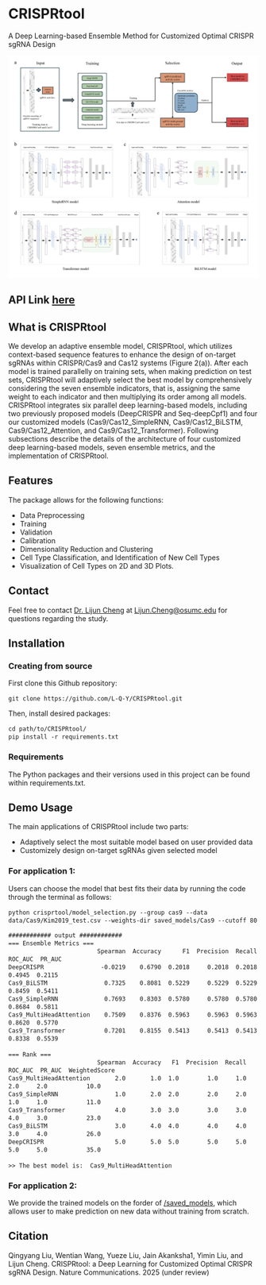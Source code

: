 # CRISPRtool
A Deep Learning-based Ensemble Method for Customized Optimal CRISPR sgRNA Design

![Framework](./Figures/ensemble_model.jpg)


## API Link [here](https://github.com/L-Q-Y/CRISPRtool/code)

## What is CRISPRtool
We develop an adaptive ensemble model, CRISPRtool, which utilizes context-based sequence features to enhance the design of on-target sgRNAs within CRISPR/Cas9 and Cas12 systems (Figure 2(a)). After each model is trained parallelly on training sets, when making prediction on test sets, CRISPRtool will adaptively select the best model by comprehensively considering the seven ensemble indicators, that is, assigning the same weight to each indicator and then multiplying its order among all models. CRISPRtool integrates six parallel deep learning-based models, including two previously proposed models (DeepCRISPR and Seq-deepCpf1) and four our customized models (Cas9/Cas12_SimpleRNN, Cas9/Cas12_BiLSTM, Cas9/Cas12_Attention, and Cas9/Cas12_Transformer). Following subsections describe the details of the architecture of four customized deep learning-based models, seven ensemble metrics, and the implementation of CRISPRtool.

## Features



The package allows for the following functions:

* Data Preprocessing
* Training
* Validation
* Calibration
* Dimensionality Reduction and Clustering
* Cell Type Classification, and Identification of New Cell Types
* Visualization of Cell Types on 2D and 3D Plots. 



## Contact

Feel free to contact [Dr. Lijun Cheng](https://medicine.osu.edu/find-faculty/non-clinical/biomedical-informatics/lijun-cheng) at Lijun.Cheng@osumc.edu for questions regarding the study. 



## Installation

### Creating from source

First clone this Github repository:
```
git clone https://github.com/L-Q-Y/CRISPRtool.git
```

Then, install desired packages:
```
cd path/to/CRISPRtool/
pip install -r requirements.txt
```



### Requirements

The Python packages and their versions used in this project can be found within requirements.txt.


## Demo Usage
The main applications of CRISPRtool include two parts:

* Adaptively select the most suitable model based on user provided data
* Customizely design on-target sgRNAs given selected model

### For application 1:
Users can choose the model that best fits their data by running the code through the terminal as follows:
```
python crisprtool/model_selection.py --group cas9 --data data/Cas9/Kim2019_test.csv --weights-dir saved_models/Cas9 --cutoff 80
```

```
############ output ############
=== Ensemble Metrics ===
                         Spearman  Accuracy      F1  Precision  Recall  ROC_AUC  PR_AUC
DeepCRISPR                -0.0219    0.6790  0.2018     0.2018  0.2018   0.4945  0.2115
Cas9_BiLSTM                0.7325    0.8081  0.5229     0.5229  0.5229   0.8459  0.5411
Cas9_SimpleRNN             0.7693    0.8303  0.5780     0.5780  0.5780   0.8684  0.5811
Cas9_MultiHeadAttention    0.7509    0.8376  0.5963     0.5963  0.5963   0.8620  0.5770
Cas9_Transformer           0.7201    0.8155  0.5413     0.5413  0.5413   0.8338  0.5539 

=== Rank ===
                         Spearman  Accuracy   F1  Precision  Recall  ROC_AUC  PR_AUC  WeightedScore
Cas9_MultiHeadAttention       2.0       1.0  1.0        1.0     1.0      2.0     2.0           10.0
Cas9_SimpleRNN                1.0       2.0  2.0        2.0     2.0      1.0     1.0           11.0
Cas9_Transformer              4.0       3.0  3.0        3.0     3.0      4.0     3.0           23.0
Cas9_BiLSTM                   3.0       4.0  4.0        4.0     4.0      3.0     4.0           26.0
DeepCRISPR                    5.0       5.0  5.0        5.0     5.0      5.0     5.0           35.0 

>> The best model is:  Cas9_MultiHeadAttention
```

### For application 2:



We provide the trained models on the forder of [/saved_models](https://github.com/L-Q-Y/CRISPRtool/saved_models), which allows user to make prediction on new data without training from scratch.


## Citation
Qingyang Liu, Wentian Wang, Yueze Liu, Jain Akanksha1, Yimin Liu, and Lijun Cheng. CRISPRtool: a Deep Learning for Customized Optimal CRISPR sgRNA Design. Nature Communications. 2025 (under review)











